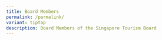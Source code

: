 ```yaml
---
title: Board Members
permalink: /permalink/
variant: tiptap
description: Board Members of the Singapore Tourism Board
---
```

<p></p>